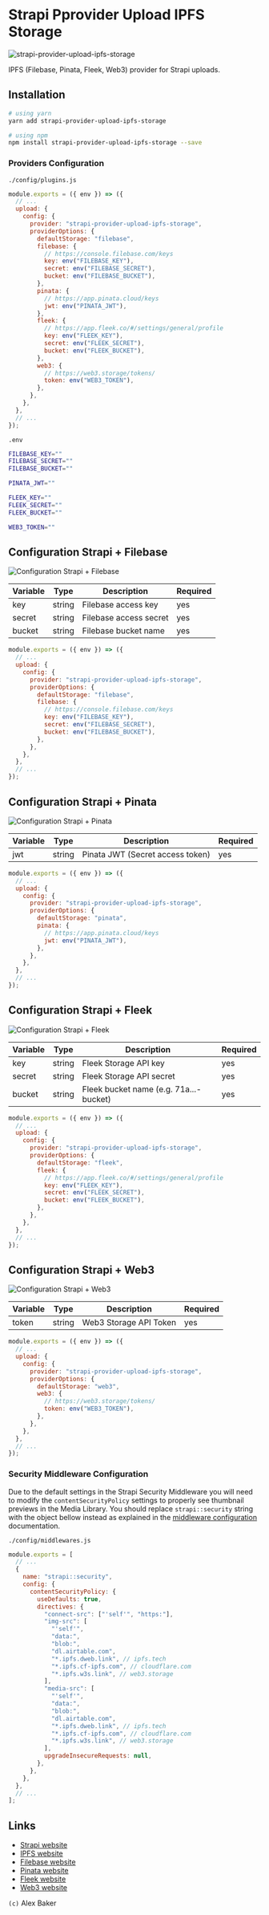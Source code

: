 # Strapi Pprovider Upload IPFS Storage

<img alt="strapi-provider-upload-ipfs-storage" src="https://raw.githubusercontent.com/alexbakers/strapi-provider-upload-ipfs-storage/main/public/screenshot.png" />

IPFS (Filebase, Pinata, Fleek, Web3) provider for Strapi uploads.

## Installation

```bash
# using yarn
yarn add strapi-provider-upload-ipfs-storage

# using npm
npm install strapi-provider-upload-ipfs-storage --save
```

### Providers Configuration

`./config/plugins.js`

```js
module.exports = ({ env }) => ({
  // ...
  upload: {
    config: {
      provider: "strapi-provider-upload-ipfs-storage",
      providerOptions: {
        defaultStorage: "filebase",
        filebase: {
          // https://console.filebase.com/keys
          key: env("FILEBASE_KEY"),
          secret: env("FILEBASE_SECRET"),
          bucket: env("FILEBASE_BUCKET"),
        },
        pinata: {
          // https://app.pinata.cloud/keys
          jwt: env("PINATA_JWT"),
        },
        fleek: {
          // https://app.fleek.co/#/settings/general/profile
          key: env("FLEEK_KEY"),
          secret: env("FLEEK_SECRET"),
          bucket: env("FLEEK_BUCKET"),
        },
        web3: {
          // https://web3.storage/tokens/
          token: env("WEB3_TOKEN"),
        },
      },
    },
  },
  // ...
});
```

`.env`

```bash
FILEBASE_KEY=""
FILEBASE_SECRET=""
FILEBASE_BUCKET=""

PINATA_JWT=""

FLEEK_KEY=""
FLEEK_SECRET=""
FLEEK_BUCKET=""

WEB3_TOKEN=""
```

## Configuration Strapi + Filebase

<img alt="Configuration Strapi + Filebase" src="https://raw.githubusercontent.com/alexbakers/strapi-provider-upload-ipfs-storage/main/public/filebase-provider.png" />

| Variable | Type   | Description            | Required |
| -------- | ------ | ---------------------- | -------- |
| key      | string | Filebase access key    | yes      |
| secret   | string | Filebase access secret | yes      |
| bucket   | string | Filebase bucket name   | yes      |

```js
module.exports = ({ env }) => ({
  // ...
  upload: {
    config: {
      provider: "strapi-provider-upload-ipfs-storage",
      providerOptions: {
        defaultStorage: "filebase",
        filebase: {
          // https://console.filebase.com/keys
          key: env("FILEBASE_KEY"),
          secret: env("FILEBASE_SECRET"),
          bucket: env("FILEBASE_BUCKET"),
        },
      },
    },
  },
  // ...
});
```

## Configuration Strapi + Pinata

<img alt="Configuration Strapi + Pinata" src="https://raw.githubusercontent.com/alexbakers/strapi-provider-upload-ipfs-storage/main/public/pinata-provider.png" />

| Variable | Type   | Description                      | Required |
| -------- | ------ | -------------------------------- | -------- |
| jwt      | string | Pinata JWT (Secret access token) | yes      |

```js
module.exports = ({ env }) => ({
  // ...
  upload: {
    config: {
      provider: "strapi-provider-upload-ipfs-storage",
      providerOptions: {
        defaultStorage: "pinata",
        pinata: {
          // https://app.pinata.cloud/keys
          jwt: env("PINATA_JWT"),
        },
      },
    },
  },
  // ...
});
```

## Configuration Strapi + Fleek

<img alt="Configuration Strapi + Fleek" src="https://raw.githubusercontent.com/alexbakers/strapi-provider-upload-ipfs-storage/main/public/fleek-provider.png" />

| Variable | Type   | Description                            | Required |
| -------- | ------ | -------------------------------------- | -------- |
| key      | string | Fleek Storage API key                  | yes      |
| secret   | string | Fleek Storage API secret               | yes      |
| bucket   | string | Fleek bucket name (e.g. 71a...-bucket) | yes      |

```js
module.exports = ({ env }) => ({
  // ...
  upload: {
    config: {
      provider: "strapi-provider-upload-ipfs-storage",
      providerOptions: {
        defaultStorage: "fleek",
        fleek: {
          // https://app.fleek.co/#/settings/general/profile
          key: env("FLEEK_KEY"),
          secret: env("FLEEK_SECRET"),
          bucket: env("FLEEK_BUCKET"),
        },
      },
    },
  },
  // ...
});
```

## Configuration Strapi + Web3

<img alt="Configuration Strapi + Web3" src="https://raw.githubusercontent.com/alexbakers/strapi-provider-upload-ipfs-storage/main/public/web3-provider.png" />

| Variable | Type   | Description            | Required |
| -------- | ------ | ---------------------- | -------- |
| token    | string | Web3 Storage API Token | yes      |

```js
module.exports = ({ env }) => ({
  // ...
  upload: {
    config: {
      provider: "strapi-provider-upload-ipfs-storage",
      providerOptions: {
        defaultStorage: "web3",
        web3: {
          // https://web3.storage/tokens/
          token: env("WEB3_TOKEN"),
        },
      },
    },
  },
  // ...
});
```

### Security Middleware Configuration

Due to the default settings in the Strapi Security Middleware you will need to modify the `contentSecurityPolicy` settings to properly see thumbnail previews in the Media Library. You should replace `strapi::security` string with the object bellow instead as explained in the [middleware configuration](https://docs.strapi.io/developer-docs/latest/setup-deployment-guides/configurations/required/middlewares.html#loading-order) documentation.

`./config/middlewares.js`

```js
module.exports = [
  // ...
  {
    name: "strapi::security",
    config: {
      contentSecurityPolicy: {
        useDefaults: true,
        directives: {
          "connect-src": ["'self'", "https:"],
          "img-src": [
            "'self'",
            "data:",
            "blob:",
            "dl.airtable.com",
            "*.ipfs.dweb.link", // ipfs.tech
            "*.ipfs.cf-ipfs.com", // cloudflare.com
            "*.ipfs.w3s.link", // web3.storage
          ],
          "media-src": [
            "'self'",
            "data:",
            "blob:",
            "dl.airtable.com",
            "*.ipfs.dweb.link", // ipfs.tech
            "*.ipfs.cf-ipfs.com", // cloudflare.com
            "*.ipfs.w3s.link", // web3.storage
          ],
          upgradeInsecureRequests: null,
        },
      },
    },
  },
  // ...
];
```

## Links

- [Strapi website](https://strapi.io/)
- [IPFS website](https://ipfs.tech/)
- [Filebase website](https://filebase.com/)
- [Pinata website](https://pinata.cloud/)
- [Fleek website](https://fleek.co/)
- [Web3 website](https://web3.storage/)

`(c)` Alex Baker
